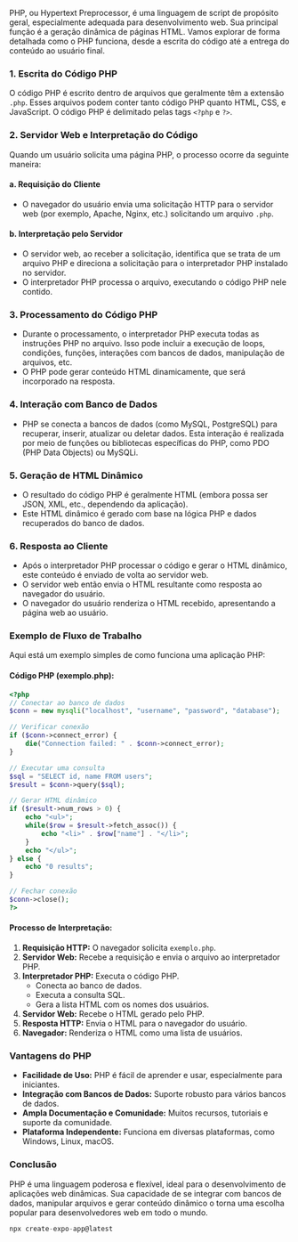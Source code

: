 PHP, ou Hypertext Preprocessor, é uma linguagem de script de propósito geral, especialmente adequada para desenvolvimento web. Sua principal função é a geração dinâmica de páginas HTML. Vamos explorar de forma detalhada como o PHP funciona, desde a escrita do código até a entrega do conteúdo ao usuário final.

### 1. Escrita do Código PHP
O código PHP é escrito dentro de arquivos que geralmente têm a extensão `.php`. Esses arquivos podem conter tanto código PHP quanto HTML, CSS, e JavaScript. O código PHP é delimitado pelas tags `<?php` e `?>`.

### 2. Servidor Web e Interpretação do Código
Quando um usuário solicita uma página PHP, o processo ocorre da seguinte maneira:

#### a. Requisição do Cliente
- O navegador do usuário envia uma solicitação HTTP para o servidor web (por exemplo, Apache, Nginx, etc.) solicitando um arquivo `.php`.

#### b. Interpretação pelo Servidor
- O servidor web, ao receber a solicitação, identifica que se trata de um arquivo PHP e direciona a solicitação para o interpretador PHP instalado no servidor.
- O interpretador PHP processa o arquivo, executando o código PHP nele contido.

### 3. Processamento do Código PHP
- Durante o processamento, o interpretador PHP executa todas as instruções PHP no arquivo. Isso pode incluir a execução de loops, condições, funções, interações com bancos de dados, manipulação de arquivos, etc.
- O PHP pode gerar conteúdo HTML dinamicamente, que será incorporado na resposta.

### 4. Interação com Banco de Dados
- PHP se conecta a bancos de dados (como MySQL, PostgreSQL) para recuperar, inserir, atualizar ou deletar dados. Esta interação é realizada por meio de funções ou bibliotecas específicas do PHP, como PDO (PHP Data Objects) ou MySQLi.

### 5. Geração de HTML Dinâmico
- O resultado do código PHP é geralmente HTML (embora possa ser JSON, XML, etc., dependendo da aplicação).
- Este HTML dinâmico é gerado com base na lógica PHP e dados recuperados do banco de dados.

### 6. Resposta ao Cliente
- Após o interpretador PHP processar o código e gerar o HTML dinâmico, este conteúdo é enviado de volta ao servidor web.
- O servidor web então envia o HTML resultante como resposta ao navegador do usuário.
- O navegador do usuário renderiza o HTML recebido, apresentando a página web ao usuário.

### Exemplo de Fluxo de Trabalho
Aqui está um exemplo simples de como funciona uma aplicação PHP:

#### Código PHP (exemplo.php):
```php
<?php
// Conectar ao banco de dados
$conn = new mysqli("localhost", "username", "password", "database");

// Verificar conexão
if ($conn->connect_error) {
    die("Connection failed: " . $conn->connect_error);
}

// Executar uma consulta
$sql = "SELECT id, name FROM users";
$result = $conn->query($sql);

// Gerar HTML dinâmico
if ($result->num_rows > 0) {
    echo "<ul>";
    while($row = $result->fetch_assoc()) {
        echo "<li>" . $row["name"] . "</li>";
    }
    echo "</ul>";
} else {
    echo "0 results";
}

// Fechar conexão
$conn->close();
?>
```

#### Processo de Interpretação:
1. **Requisição HTTP:** O navegador solicita `exemplo.php`.
2. **Servidor Web:** Recebe a requisição e envia o arquivo ao interpretador PHP.
3. **Interpretador PHP:** Executa o código PHP.
   - Conecta ao banco de dados.
   - Executa a consulta SQL.
   - Gera a lista HTML com os nomes dos usuários.
4. **Servidor Web:** Recebe o HTML gerado pelo PHP.
5. **Resposta HTTP:** Envia o HTML para o navegador do usuário.
6. **Navegador:** Renderiza o HTML como uma lista de usuários.

### Vantagens do PHP
- **Facilidade de Uso:** PHP é fácil de aprender e usar, especialmente para iniciantes.
- **Integração com Bancos de Dados:** Suporte robusto para vários bancos de dados.
- **Ampla Documentação e Comunidade:** Muitos recursos, tutoriais e suporte da comunidade.
- **Plataforma Independente:** Funciona em diversas plataformas, como Windows, Linux, macOS.

### Conclusão
PHP é uma linguagem poderosa e flexível, ideal para o desenvolvimento de aplicações web dinâmicas. Sua capacidade de se integrar com bancos de dados, manipular arquivos e gerar conteúdo dinâmico o torna uma escolha popular para desenvolvedores web em todo o mundo.




```javascript
npx create-expo-app@latest
```

